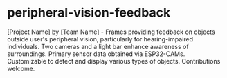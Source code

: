 # peripheral-vision-feedback
[Project Name] by [Team Name] - Frames providing feedback on objects outside user's peripheral vision, particularly for hearing-impaired individuals. Two cameras and a light bar enhance awareness of surroundings. Primary sensor data obtained via ESP32-CAMs. Customizable to detect and display various types of objects. Contributions welcome.
